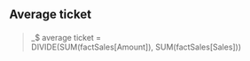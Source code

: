 <h2><p>Average ticket</p></h2>

>_$ average ticket = <br>
>DIVIDE(SUM(factSales[Amount]), SUM(factSales[Sales]))


